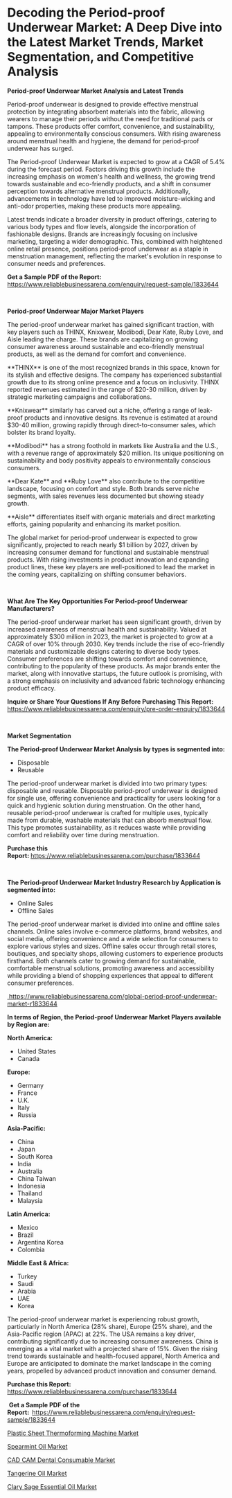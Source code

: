 <p><h1>Decoding the Period-proof Underwear Market: A Deep Dive into the Latest Market Trends, Market Segmentation, and Competitive Analysis</h1></p><p><strong>Period-proof Underwear Market Analysis and Latest Trends</strong></p>
<p><p>Period-proof underwear is designed to provide effective menstrual protection by integrating absorbent materials into the fabric, allowing wearers to manage their periods without the need for traditional pads or tampons. These products offer comfort, convenience, and sustainability, appealing to environmentally conscious consumers. With rising awareness around menstrual health and hygiene, the demand for period-proof underwear has surged.</p><p>The Period-proof Underwear Market is expected to grow at a CAGR of 5.4% during the forecast period. Factors driving this growth include the increasing emphasis on women's health and wellness, the growing trend towards sustainable and eco-friendly products, and a shift in consumer perception towards alternative menstrual products. Additionally, advancements in technology have led to improved moisture-wicking and anti-odor properties, making these products more appealing.</p><p>Latest trends indicate a broader diversity in product offerings, catering to various body types and flow levels, alongside the incorporation of fashionable designs. Brands are increasingly focusing on inclusive marketing, targeting a wider demographic. This, combined with heightened online retail presence, positions period-proof underwear as a staple in menstruation management, reflecting the market's evolution in response to consumer needs and preferences.</p></p>
<p><strong>Get a Sample PDF of the Report:&nbsp;</strong> <a href="https://www.reliablebusinessarena.com/enquiry/request-sample/1833644?utm_campaign=1337&utm_medium=2&utm_source=Github&utm_content=ia&utm_term=17102024&utm_id=period-proof-underwear">https://www.reliablebusinessarena.com/enquiry/request-sample/1833644</a></p>
<p>&nbsp;</p>
<p><strong>Period-proof Underwear Major Market Players</strong></p>
<p><p>The period-proof underwear market has gained significant traction, with key players such as THINX, Knixwear, Modibodi, Dear Kate, Ruby Love, and Aisle leading the charge. These brands are capitalizing on growing consumer awareness around sustainable and eco-friendly menstrual products, as well as the demand for comfort and convenience.</p><p>**THINX** is one of the most recognized brands in this space, known for its stylish and effective designs. The company has experienced substantial growth due to its strong online presence and a focus on inclusivity. THINX reported revenues estimated in the range of $20-30 million, driven by strategic marketing campaigns and collaborations.</p><p>**Knixwear** similarly has carved out a niche, offering a range of leak-proof products and innovative designs. Its revenue is estimated at around $30-40 million, growing rapidly through direct-to-consumer sales, which bolster its brand loyalty.</p><p>**Modibodi** has a strong foothold in markets like Australia and the U.S., with a revenue range of approximately $20 million. Its unique positioning on sustainability and body positivity appeals to environmentally conscious consumers.</p><p>**Dear Kate** and **Ruby Love** also contribute to the competitive landscape, focusing on comfort and style. Both brands serve niche segments, with sales revenues less documented but showing steady growth. </p><p>**Aisle** differentiates itself with organic materials and direct marketing efforts, gaining popularity and enhancing its market position.</p><p>The global market for period-proof underwear is expected to grow significantly, projected to reach nearly $1 billion by 2027, driven by increasing consumer demand for functional and sustainable menstrual products. With rising investments in product innovation and expanding product lines, these key players are well-positioned to lead the market in the coming years, capitalizing on shifting consumer behaviors.</p></p>
<p>&nbsp;</p>
<p><strong>What Are The Key Opportunities For Period-proof Underwear Manufacturers?</strong></p>
<p><p>The period-proof underwear market has seen significant growth, driven by increased awareness of menstrual health and sustainability. Valued at approximately $300 million in 2023, the market is projected to grow at a CAGR of over 10% through 2030. Key trends include the rise of eco-friendly materials and customizable designs catering to diverse body types. Consumer preferences are shifting towards comfort and convenience, contributing to the popularity of these products. As major brands enter the market, along with innovative startups, the future outlook is promising, with a strong emphasis on inclusivity and advanced fabric technology enhancing product efficacy.</p></p>
<p><strong>Inquire or Share Your Questions If Any Before Purchasing This Report:</strong> <a href="https://www.reliablebusinessarena.com/enquiry/pre-order-enquiry/1833644?utm_campaign=1337&utm_medium=2&utm_source=Github&utm_content=ia&utm_term=17102024&utm_id=period-proof-underwear">https://www.reliablebusinessarena.com/enquiry/pre-order-enquiry/1833644</a></p>
<p>&nbsp;</p>
<p><strong>Market Segmentation</strong></p>
<p><strong>The Period-proof Underwear Market Analysis by types is segmented into:</strong></p>
<p><ul><li>Disposable</li><li>Reusable</li></ul></p>
<p><p>The period-proof underwear market is divided into two primary types: disposable and reusable. Disposable period-proof underwear is designed for single use, offering convenience and practicality for users looking for a quick and hygienic solution during menstruation. On the other hand, reusable period-proof underwear is crafted for multiple uses, typically made from durable, washable materials that can absorb menstrual flow. This type promotes sustainability, as it reduces waste while providing comfort and reliability over time during menstruation.</p></p>
<p><strong>Purchase this Report:&nbsp;</strong><a href="https://www.reliablebusinessarena.com/purchase/1833644?utm_campaign=1337&utm_medium=2&utm_source=Github&utm_content=ia&utm_term=17102024&utm_id=period-proof-underwear">https://www.reliablebusinessarena.com/purchase/1833644</a></p>
<p>&nbsp;</p>
<p><strong>The Period-proof Underwear Market Industry Research by Application is segmented into:</strong></p>
<p><ul><li>Online Sales</li><li>Offline Sales</li></ul></p>
<p><p>The period-proof underwear market is divided into online and offline sales channels. Online sales involve e-commerce platforms, brand websites, and social media, offering convenience and a wide selection for consumers to explore various styles and sizes. Offline sales occur through retail stores, boutiques, and specialty shops, allowing customers to experience products firsthand. Both channels cater to growing demand for sustainable, comfortable menstrual solutions, promoting awareness and accessibility while providing a blend of shopping experiences that appeal to different consumer preferences.</p></p>
<p><a href="https://www.reliablebusinessarena.com/global-period-proof-underwear-market-r1833644?utm_campaign=1337&utm_medium=2&utm_source=Github&utm_content=ia&utm_term=17102024&utm_id=period-proof-underwear">&nbsp;https://www.reliablebusinessarena.com/global-period-proof-underwear-market-r1833644</a></p>
<p><strong>In terms of Region, the Period-proof Underwear Market Players available by Region are:</strong></p>
<p>
    <p> <strong> North America: </strong>
        <ul>
            <li>United States</li>
            <li>Canada</li>
        </ul>
        </p> 
    <p> <strong> Europe: </strong>
        <ul>
            <li>Germany</li>
            <li>France</li>
            <li>U.K.</li>
            <li>Italy</li>
            <li>Russia</li>
        </ul>
        </p> 
    <p> <strong> Asia-Pacific: </strong>
        <ul>
            <li>China</li>
            <li>Japan</li>
            <li>South Korea</li>
            <li>India</li>
            <li>Australia</li>
            <li>China Taiwan</li>
            <li>Indonesia</li>
            <li>Thailand</li>
            <li>Malaysia</li>
        </ul>
        </p> 
    <p> <strong> Latin America: </strong>
        <ul>
            <li>Mexico</li>
            <li>Brazil</li>
            <li>Argentina Korea</li>
            <li>Colombia</li>
        </ul>
        </p> 
    <p> <strong> Middle East & Africa: </strong>
        <ul>
            <li>Turkey</li>
            <li>Saudi</li>
            <li>Arabia</li>
            <li>UAE</li>
            <li>Korea</li>
        </ul>
    </p>
    </p>
<p><p>The period-proof underwear market is experiencing robust growth, particularly in North America (28% share), Europe (25% share), and the Asia-Pacific region (APAC) at 22%. The USA remains a key driver, contributing significantly due to increasing consumer awareness. China is emerging as a vital market with a projected share of 15%. Given the rising trend towards sustainable and health-focused apparel, North America and Europe are anticipated to dominate the market landscape in the coming years, propelled by advanced product innovation and consumer demand.</p></p>
<p><strong>Purchase this Report: </strong><a href="https://www.reliablebusinessarena.com/purchase/1833644?utm_campaign=1337&utm_medium=2&utm_source=Github&utm_content=ia&utm_term=17102024&utm_id=period-proof-underwear">https://www.reliablebusinessarena.com/purchase/1833644</a></p>
<p>&nbsp;<strong>Get a Sample PDF of the Report:&nbsp;&nbsp;</strong><a href="https://www.reliablebusinessarena.com/enquiry/request-sample/1833644?utm_campaign=1337&utm_medium=2&utm_source=Github&utm_content=ia&utm_term=17102024&utm_id=period-proof-underwear">https://www.reliablebusinessarena.com/enquiry/request-sample/1833644</a></p>
<p><strong></strong></p>
<p><p><a href="https://github.com/anselmp21u/Market-Research-Report-List-1/blob/main/plastic-sheet-thermoforming-machine-market.md?utm_campaign=1337&utm_medium=2&utm_source=Github&utm_content=ia&utm_term=17102024&utm_id=period-proof-underwear">Plastic Sheet Thermoforming Machine Market</a></p><p><a href="https://www.linkedin.com/pulse/spearmint-oil-market-drivers-challenges-forecast-2024-2031-5avrc?utm_campaign=1337&utm_medium=2&utm_source=Github&utm_content=ia&utm_term=17102024&utm_id=period-proof-underwear">Spearmint Oil Market</a></p><p><a href="https://github.com/trinityagqtf/Market-Research-Report-List-1/blob/main/cad-cam-dental-consumable-market.md?utm_campaign=1337&utm_medium=2&utm_source=Github&utm_content=ia&utm_term=17102024&utm_id=period-proof-underwear">CAD CAM Dental Consumable Market</a></p><p><a href="https://www.linkedin.com/pulse/tangerine-oil-market-matrix-applications-types-cagr-growth-bbvvc?utm_campaign=1337&utm_medium=2&utm_source=Github&utm_content=ia&utm_term=17102024&utm_id=period-proof-underwear">Tangerine Oil Market</a></p><p><a href="https://www.linkedin.com/pulse/global-perspectives-clary-sage-essential-oil-market-trends-a08rc?utm_campaign=1337&utm_medium=2&utm_source=Github&utm_content=ia&utm_term=17102024&utm_id=period-proof-underwear">Clary Sage Essential Oil Market</a></p></p>